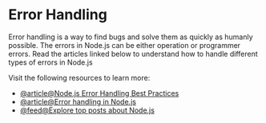 # Error Handling

Error handling is a way to find bugs and solve them as quickly as humanly possible. The errors in Node.js can be either operation or programmer errors. Read the articles linked below to understand how to handle different types of errors in Node.js

Visit the following resources to learn more:

- [@article@Node.js Error Handling Best Practices](https://sematext.com/blog/node-js-error-handling)
- [@article@Error handling in Node.js](https://blog.logrocket.com/error-handling-node-js/)
- [@feed@Explore top posts about Node.js](https://app.daily.dev/tags/nodejs?ref=roadmapsh)